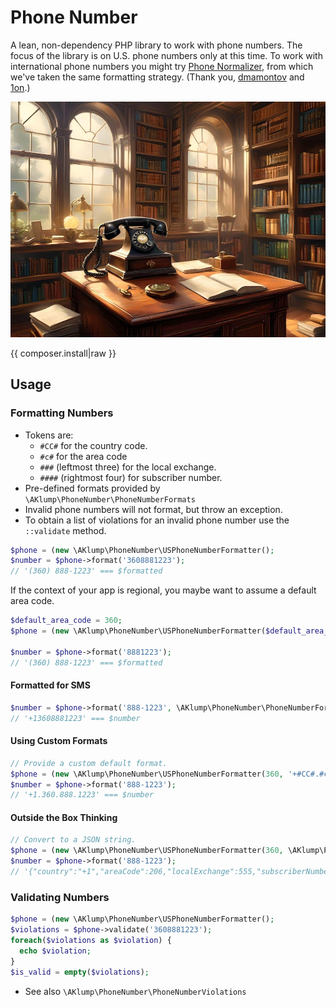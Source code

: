 <!--
id: readme
tags: ''
-->

# Phone Number

A lean, non-dependency PHP library to work with phone numbers. The focus of the library is on U.S. phone numbers only at this time. To work with international phone numbers you might try [Phone Normalizer](https://github.com/aklump/phone-number), from which we've taken the same formatting strategy. (Thank you, [dmamontov](https://github.com/dmamontov) and [1on](https://github.com/1on).)

![aklump/phone-number](../../images/aklump_phone_number.jpg)

{{ composer.install|raw }}

## Usage

### Formatting Numbers

* Tokens are:
    * `#CC#` for the country code.
    * `#c#` for the area code
    * `###` (leftmost three) for the local exchange.
    * `####` (rightmost four) for subscriber number.
* Pre-defined formats provided by `\AKlump\PhoneNumber\PhoneNumberFormats`  
* Invalid phone numbers will not format, but throw an exception.
* To obtain a list of violations for an invalid phone number use the `::validate` method.

```php
$phone = (new \AKlump\PhoneNumber\USPhoneNumberFormatter();
$number = $phone->format('3608881223');
// '(360) 888-1223' === $formatted
```

If the context of your app is regional, you maybe want to assume a default area code.

```php
$default_area_code = 360;
$phone = (new \AKlump\PhoneNumber\USPhoneNumberFormatter($default_area_code);

$number = $phone->format('8881223');
// '(360) 888-1223' === $formatted
```

#### Formatted for SMS

```php
$number = $phone->format('888-1223', \AKlump\PhoneNumber\PhoneNumberFormats::SMS);
// '+13608881223' === $number
```

#### Using Custom Formats

```php
// Provide a custom default format.
$phone = (new \AKlump\PhoneNumber\USPhoneNumberFormatter(360, '+#CC#.#c#.###.####');
$number = $phone->format('888-1223');
// '+1.360.888.1223' === $number
```

#### Outside the Box Thinking

```php
// Convert to a JSON string.
$phone = (new \AKlump\PhoneNumber\USPhoneNumberFormatter(360, \AKlump\PhoneNumber\PhoneNumberFormats::JSON);
$number = $phone->format('888-1223');
// '{"country":"+1","areaCode":206,"localExchange":555,"subscriberNumber":1212}' === $number
```

### Validating Numbers

```php
$phone = (new \AKlump\PhoneNumber\USPhoneNumberFormatter();
$violations = $phone->validate('3608881223');
foreach($violations as $violation) {
  echo $violation;
}
$is_valid = empty($violations);
```

* See also `\AKlump\PhoneNumber\PhoneNumberViolations`
